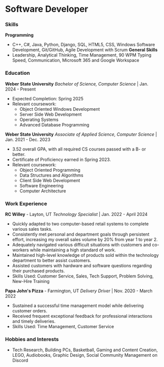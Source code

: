# Software Developer

### Skills
**Programming**
-  C++, C#, Java, Python, Django, SQL, HTML5, CSS, Windows Software Development, Git/GitHub, Agile Development with Scrum 
**General Skills**
- Leadership, Analytical Thinking, Time Management, 90 WPM Typing Speed, Communication, Microsoft 365 and Google Workspace

### Education
**Weber State University**
*Bachelor of Science, Computer Science* | Jan. 2024 - Present
- Expected Completion: Spring 2025
- Relevant coursework:
  - Object Oriented Windows Development
  - Server Side Web Development
  - Operating Systems
  - Advanced Database Programming
   
**Weber State University**
*Associate of Applied Science, Computer Science* | Jan. 2021 - Dec. 2023
- 3.52 overall GPA, with all required CS courses passed with a B- or better.
- Certificate of Proficiency earned in Spring 2023.
- Relevant coursework:
  - Object Oriented Programming
  - Data Structures and Algorithms
  - Client Side Web Development
  - Software Engineering
  - Computer Architecture
      
### Work Experience
**RC Willey** - Layton, UT
*Technology Specialist* | Jan. 2022 - April 2024
- Quickly adapted to two computer-based retail systems to complete various sales tasks.
- Consistently met personal and department goals through persistent effort, increasing my overall sales volume by
20% from year 1 to year 2.
- Adequately navigated various difficult situations with customers and co-workers while maintaining a high
standard of work.
- Maintained high-level knowledge of products sold within the technology department to better assist customers.
- Assisted customers with hardware and software questions regarding their purchased products.
- Skills Used: Customer Service, Sales, Tech Support, Problem Solving, New-Hire Training

**Papa John's Pizza** - Farmington, UT
*Delivery Driver* | Nov. 2020 - March 2022
- Sustained a successful time management model while delivering customer orders.
- Received frequent exceptional feedback for professional interactions and timely deliveries.
- Skills Used: Time Management, Customer Service

### Hobbies and Interests
- Tech Research, Building PCs, Basketball, Gaming and Content Creation, LEGO, Audiobooks, Graphic Design, Social Community Management on Discord
